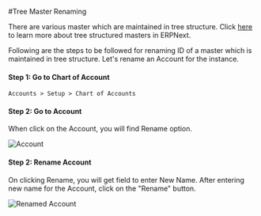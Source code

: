 #Tree Master Renaming

There are various master which are maintained in tree structure. Click [here](/docs/user/manual/en/setting-up/articles/managing-tree-structure-masters.html) to learn more about tree structured masters in ERPNext.

Following are the steps to be followed for renaming ID of a master which is maintained in tree structure. Let's rename an Account for the instance.

#### Step 1: Go to Chart of Account

`Accounts > Setup > Chart of Accounts`

#### Step 2: Go to Account

When click on the Account, you will find Rename option.

<img alt="Account" class="screenshot" src="{{docs_base_url}}/assets/img/articles/rename-account.png">

#### Step 2: Rename Account

On clicking Rename, you will get field to enter New Name. After entering new name for the Account, click on the "Rename" button.

<img alt="Renamed Account" class="screenshot" src="{{docs_base_url}}/assets/img/articles/rename-account-2.gif">

<!-- markdown -->